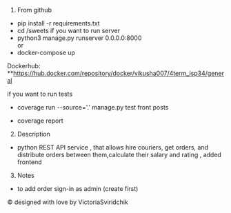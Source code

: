 1) From github 

- pip install -r requirements.txt
- cd /sweets
if you want to run server
- python3 manage.py runserver 0.0.0.0:8000 
 <br>or
-  docker-compose up 

Dockerhub:
**https://hub.docker.com/repository/docker/vikusha007/4term_isp34/general

if you want to run tests
- coverage run --source='.' manage.py test front posts

- coverage report




2) Description
- python REST API service , that allows hire couriers, get orders, and distribute orders between them,calculate their salary and rating , added frontend

3) Notes

- to add order sign-in as admin (create first) 

© designed with love by VictoriaSviridchik
